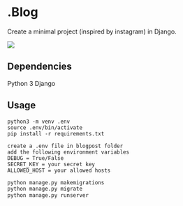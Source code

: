 # .Blog

Create a minimal project (inspired by instagram) in Django.

![](https://imgur.com/a/7qbeIQN)

## Dependencies
Python 3
Django

## Usage
```shell
python3 -m venv .env
source .env/bin/activate
pip install -r requirements.txt
```
```.env
create a .env file in blogpost folder
add the following environment variables 
DEBUG = True/False
SECRET_KEY = your secret key
ALLOWED_HOST = your allowed hosts 
```

```python
python manage.py makemigrations
python manage.py migrate
python manage.py runserver
```

